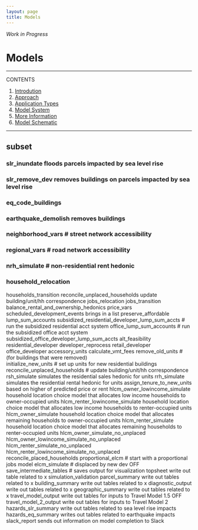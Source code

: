 ```yaml
---
layout: page
title: Models
---
```


*Work in Progress*

# Models

---
CONTENTS
 
1. [Introdution](#introduction)
2. [Approach](#approach)
3. [Application Types](#application)
4. [Model System](#model-system)
5. [More Information](#more-information)
6. [Model Schematic](#model-schematic)

---

## subset
### slr_inundate floods parcels impacted by sea level rise
### slr_remove_dev removes buildings on parcels impacted by sea level rise
### eq_code_buildings 
### earthquake_demolish removes buildings
### neighborhood_vars    # street network accessibility
### regional_vars        # road network accessibility
### nrh_simulate         # non-residential rent hedonic
### household_relocation
households_transition
reconcile_unplaced_households update building/unit/hh correspondence
jobs_relocation
jobs_transition
balance_rental_and_ownership_hedonics
price_vars
scheduled_development_events brings in a list
preserve_affordable
lump_sum_accounts
subsidized_residential_developer_lump_sum_accts # run the subsidized residential acct system
office_lump_sum_accounts # run the subsidized office acct system
subsidized_office_developer_lump_sum_accts
alt_feasibility
residential_developer
developer_reprocess
retail_developer
office_developer
accessory_units
calculate_vmt_fees
remove_old_units # (for buildings that were removed)      
initialize_new_units # set up units for new residential buildings
reconcile_unplaced_households # update building/unit/hh correspondence
rsh_simulate simulates the residential sales hedonic for units
rrh_simulate simulates the residential rental hedonic for units
assign_tenure_to_new_units based on higher of predicted price or rent
hlcm_owner_lowincome_simulate household location choice model that allocates low income households to owner-occupied units
hlcm_renter_lowincome_simulate household location choice model that allocates low income households to renter-occupied units
hlcm_owner_simulate household location choice model that allocates remaining households to owner-occupied units
hlcm_renter_simulate household location choice model that allocates remaining households to renter-occupied units
hlcm_owner_simulate_no_unplaced
hlcm_owner_lowincome_simulate_no_unplaced
hlcm_renter_simulate_no_unplaced
hlcm_renter_lowincome_simulate_no_unplaced
reconcile_placed_households
proportional_elcm        # start with a proportional jobs model
elcm_simulate  # displaced by new dev
OFF save_intermediate_tables # saves output for visualization
topsheet write out table related to x
simulation_validation
parcel_summary write out tables related to x
building_summary write out tables related to x
diagnostic_output write out tables related to x
geographic_summary write out tables related to x
travel_model_output write out tables for inputs to Travel Model 1.5
OFF travel_model_2_output write out tables for inputs to Travel Model 2
hazards_slr_summary write out tables related to sea level rise impacts
hazards_eq_summary writes out tables related to earthquake impacts
slack_report sends out information on model completion to Slack
